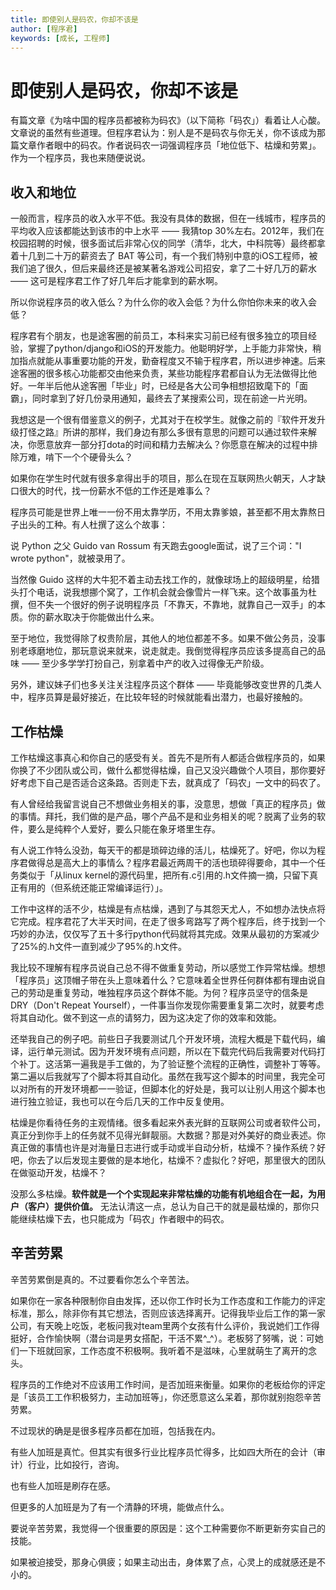 ```yaml
---
title: 即使别人是码农，你却不该是
author: [程序君]
keywords: [成长, 工程师]
---
```


# 即使别人是码农，你却不该是

有篇文章《为啥中国的程序员都被称为码农》（以下简称「码农」）看着让人心酸。文章说的虽然有些道理。但程序君认为：别人是不是码农与你无关，你不该成为那篇文章作者眼中的码农。作者说码农一词强调程序员「地位低下、枯燥和劳累」。作为一个程序员，我也来随便说说。

## 收入和地位

一般而言，程序员的收入水平不低。我没有具体的数据，但在一线城市，程序员的平均收入应该都能达到该市的中上水平 —— 我猜top 30%左右。2012年，我们在校园招聘的时候，很多面试后非常心仪的同学（清华，北大，中科院等）最终都拿着十几到二十万的薪资去了 BAT 等公司，有一个我们特别中意的iOS工程师，被我们追了很久，但后来最终还是被某著名游戏公司招安，拿了二十好几万的薪水 —— 这可是程序君工作了好几年后才能拿到的薪水啊。

所以你说程序员的收入低么？为什么你的收入会低？为什么你怕你未来的收入会低？

程序君有个朋友，也是途客圈的前员工，本科来实习前已经有很多独立的项目经验，掌握了python/django和iOS的开发能力。他聪明好学，上手能力非常快，稍加指点就能从事重要功能的开发，勤奋程度又不输于程序君，所以进步神速。后来途客圈的很多核心功能都交由他来负责，某些功能程序君都自认为无法做得比他好。一年半后他从途客圈「毕业」时，已经是各大公司争相想招致麾下的「面霸」，同时拿到了好几份录用通知，最终去了某搜索公司，现在前途一片光明。

我想这是一个很有借鉴意义的例子，尤其对于在校学生。就像之前的『软件开发升级打怪之路』所讲的那样，我们身边有那么多很有意思的问题可以通过软件来解决，你愿意放弃一部分打dota的时间和精力去解决么？你愿意在解决的过程中排除万难，啃下一个个硬骨头么？

如果你在学生时代就有很多拿得出手的项目，那么在现在互联网热火朝天，人才缺口很大的时代，找一份薪水不低的工作还是难事么？

程序员可能是世界上唯一一份不用太靠学历，不用太靠爹娘，甚至都不用太靠熬日子出头的工种。有人杜撰了这么个故事：

说 Python 之父 Guido van Rossum 有天跑去google面试，说了三个词："I wrote python"，就被录用了。

当然像 Guido 这样的大牛犯不着主动去找工作的，就像球场上的超级明星，给猎头打个电话，说我想挪个窝了，工作机会就会像雪片一样飞来。这个故事虽为杜撰，但不失一个很好的例子说明程序员「不靠天，不靠地，就靠自己一双手」的本质。你的薪水取决于你能做出什么来。

至于地位，我觉得除了权贵阶层，其他人的地位都差不多。如果不做公务员，没事别老琢磨地位，那玩意说来就来，说走就走。我倒觉得程序员应该多提高自己的品味 —— 至少多学学打扮自己，别拿着中产的收入过得像无产阶级。

另外，建议妹子们也多关注关注程序员这个群体 —— 毕竟能够改变世界的几类人中，程序员算是最好接近，在比较年轻的时候就能看出潜力，也最好接触的。

## 工作枯燥

工作枯燥这事真心和你自己的感受有关。首先不是所有人都适合做程序员的，如果你换了不少团队或公司，做什么都觉得枯燥，自己又没兴趣做个人项目，那你要好好考虑下自己是否适合这条路。否则走下去，就真成了「码农」一文中的码农了。

有人曾经给我留言说自己不想做业务相关的事，没意思，想做「真正的程序员」做的事情。拜托，我们做的是产品，哪个产品不是和业务相关的呢？脱离了业务的软件，要么是纯粹个人爱好，要么只能在象牙塔里生存。

有人说工作特么没劲，每天干的都是琐碎边缘的活儿，枯燥死了。好吧，你以为程序君做得总是高大上的事情么？程序君最近两周干的活也琐碎得要命，其中一个任务类似于「从linux kernel的源代码里，把所有.c引用的.h文件摘一摘，只留下真正有用的（但系统还能正常编译运行）」。

工作中这样的活不少，枯燥是有点枯燥，遇到了与其怨天尤人，不如想办法快点将它完成。程序君花了大半天时间，在走了很多弯路写了两个程序后，终于找到一个巧妙的办法，仅仅写了五十多行python代码就将其完成。效果从最初的方案减少了25%的.h文件一直到减少了95%的.h文件。

我比较不理解有程序员说自己总不得不做重复劳动，所以感觉工作异常枯燥。想想「程序员」这顶帽子带在头上意味着什么？它意味着全世界任何群体都有理由说自己的劳动是重复劳动，唯独程序员这个群体不能。为何？程序员坚守的信条是DRY（Don't Repeat Yourself），一件事当你发现你需要重复第二次时，就要考虑将其自动化。做不到这一点的请努力，因为这决定了你的效率和效能。

还举我自己的例子吧。前些日子我要测试几个开发环境，流程大概是下载代码，编译，运行单元测试。因为开发环境有点问题，所以在下载完代码后我需要对代码打个补丁。这活第一遍我是手工做的，为了验证整个流程的正确性，调整补丁等等。第二遍以后我就写了个脚本将其自动化。虽然在我写这个脚本的时间里，我完全可以对所有的开发环境都一一验证，但脚本化的好处是，我可以让别人用这个脚本也进行独立验证，我也可以在今后几天的工作中反复使用。

枯燥是你看待任务的主观情绪。很多看起来外表光鲜的互联网公司或者软件公司，真正分到你手上的任务就不见得光鲜靓丽。大数据？那是对外美好的商业表述。你真正做的事情也许是对海量日志进行或手动或半自动分析，枯燥不？操作系统？好吧，你去了以后发现主要做的是本地化，枯燥不？虚拟化？好吧，那里很大的团队在做驱动开发，枯燥不？

没那么多枯燥。__软件就是一个个实现起来非常枯燥的功能有机地组合在一起，为用户（客户）提供价值。__ 无法认清这一点，总认为自己干的就是最枯燥的，那你只能继续枯燥下去，也只能成为「码农」作者眼中的码农。

## 辛苦劳累

辛苦劳累倒是真的。不过要看你怎么个辛苦法。

如果你在一家各种限制你自由发挥，还以你工作时长为工作态度和工作能力的评定标准，那么，除非你有其它想法，否则应该选择离开。记得我毕业后工作的第一家公司，有天晚上吃饭，老板问我对team里两个女孩有什么评价，我说她们工作得挺好，合作愉快啊（潜台词是男女搭配，干活不累^_^）。老板努了努嘴，说：可她们一下班就回家，工作态度不积极啊。我听着不是滋味，心里就萌生了离开的念头。

程序员的工作绝对不应该用工作时间，是否加班来衡量。如果你的老板给你的评定是「该员工工作积极努力，主动加班等」，你还愿意这么呆着，那你就别抱怨辛苦劳累。

不过现状的确是是很多程序员都在加班，包括我在内。

有些人加班是真忙。但其实有很多行业比程序员忙得多，比如四大所在的会计（审计）行业，比如投行，咨询。

也有些人加班是刷存在感。

但更多的人加班是为了有一个清静的环境，能做点什么。

要说辛苦劳累，我觉得一个很重要的原因是：这个工种需要你不断更新夯实自己的技能。

如果被迫接受，那身心俱疲；如果主动出击，身体累了点，心灵上的成就感还是不小的。
